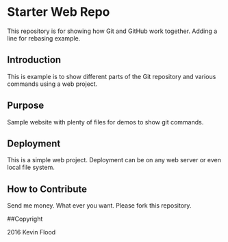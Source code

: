 # Starter Web Repo

This repository is for showing how Git and GitHub work together.
Adding a line for rebasing example.

## Introduction

This is example is to show different parts of the Git repository and various commands using a web project.

## Purpose

Sample website with plenty of files for demos to show git commands.

## Deployment

This is a simple web project. Deployment can be on any web server or even local file system.

## How to Contribute

Send me money. What ever you want. Please fork this repository.

##Copyright

2016 Kevin Flood
